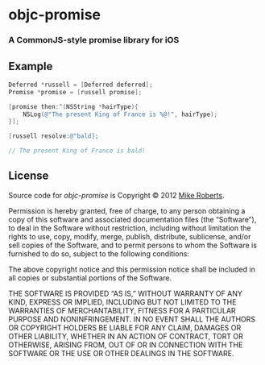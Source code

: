 # objc-promise
### A CommonJS-style promise library for iOS

## Example

```objectivec
Deferred *russell = [Deferred deferred];
Promise *promise = [russell promise];

[promise then:^(NSString *hairType){
	NSLog(@"The present King of France is %@!", hairType);
}];

[russell resolve:@"bald];

// The present King of France is bald!
```

## License

Source code for _objc-promise_ is Copyright © 2012 [Mike Roberts](mailto:mike@kik.com).

Permission is hereby granted, free of charge, to any person obtaining a copy of this software and associated documentation files (the “Software”), to deal in the Software without restriction, including without limitation the rights to use, copy, modify, merge, publish, distribute, sublicense, and/or sell copies of the Software, and to permit persons to whom the Software is furnished to do so, subject to the following conditions:

The above copyright notice and this permission notice shall be included in all copies or substantial portions of the Software.

THE SOFTWARE IS PROVIDED “AS IS,” WITHOUT WARRANTY OF ANY KIND, EXPRESS OR IMPLIED, INCLUDING BUT NOT LIMITED TO THE WARRANTIES OF MERCHANTABILITY, FITNESS FOR A PARTICULAR PURPOSE AND NONINFRINGEMENT. IN NO EVENT SHALL THE AUTHORS OR COPYRIGHT HOLDERS BE LIABLE FOR ANY CLAIM, DAMAGES OR OTHER LIABILITY, WHETHER IN AN ACTION OF CONTRACT, TORT OR OTHERWISE, ARISING FROM, OUT OF OR IN CONNECTION WITH THE SOFTWARE OR THE USE OR OTHER DEALINGS IN THE SOFTWARE.
